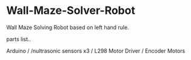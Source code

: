 # Wall-Maze-Solver-Robot
Wall Maze Solving Robot based on left hand rule.

parts list..

Arduino /
/nultrasonic sensors x3 /
L298 Motor Driver /
Encoder Motors
